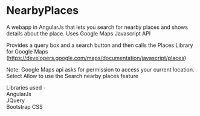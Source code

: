 # NearbyPlaces
A webapp in AngularJs that lets you search for nearby places and shows details about the place. Uses Google Maps Javascript API

Provides a query box and a search button and then calls the Places Library for Google Maps 
(https://developers.google.com/maps/documentation/javascript/places)

Note: Google Maps api asks for permission to access your current location. Select Allow to use the Search nearby places feature

Libraries used -<br>
AngularJs<br>
JQuery<br>
Bootstrap CSS

